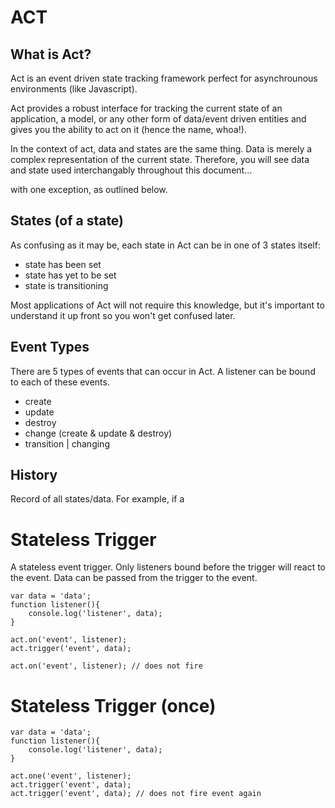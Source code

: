 # ACT

## What is Act?

Act is an event driven state tracking framework perfect for asynchrounous environments (like Javascript).

Act provides a robust interface for tracking the current state of an application, a model, or any other form of data/event driven entities and gives you the ability to act on it (hence the name, whoa!).

In the context of act, data and states are the same thing. Data is merely a complex representation of the current state. Therefore, you will see data and state used interchangably throughout this document…

with one exception, as outlined below.

## States (of a state)

As confusing as it may be, each state in Act can be in one of 3 states itself:

- state has been set
- state has yet to be set
- state is transitioning

Most applications of Act will not require this knowledge, but it's important to understand it up front so you won't get confused later.

## Event Types

There are 5 types of events that can occur in Act. A listener can be bound to each of these events.

- create
- update
- destroy
- change (create & update & destroy)
- transition | changing

## History

Record of all states/data. For example, if a 





# Stateless Trigger

A stateless event trigger. Only listeners bound before the trigger will react to the event. Data can be passed from the trigger to the event.

```
var data = 'data';
function listener(){
	console.log('listener', data);
}

act.on('event', listener);
act.trigger('event', data);

act.on('event', listener); // does not fire

```

# Stateless Trigger (once)

```
var data = 'data';
function listener(){
	console.log('listener', data);
}

act.one('event', listener);
act.trigger('event', data);
act.trigger('event', data); // does not fire event again

```

# 